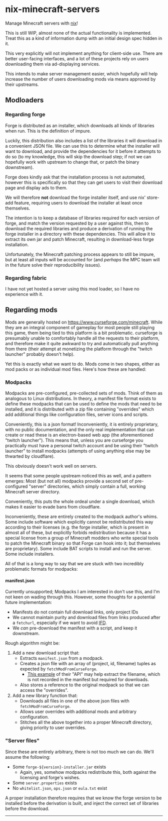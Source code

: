 # nix-minecraft-servers

Manage Minecraft servers with [nix](https://nixos.org/)!

This is still WIP, almost none of the actual functionality is
implemented. Treat this as a kind of information dump with an initial
design spec hidden in it.

This very explicitly will not implement anything for client-side
use. There are better user-facing interfaces, and a lot of these
projects rely on users downloading them via ad-displaying services.

This intends to make server management easier, which hopefully will
help increase the number of users downloading mods via means approved
by their upstreams.

## Modloaders

### Regarding forge

Forge is distributed as an installer, which downloads all kinds of
libraries when run. This is the definition of impure.

Luckily, this distribution also includes a list of the libraries it
will download in a convenient JSON file. We can use this to determine
what the installer will want to download, and provide the dependencies
for it before it attempts to do so (to my knowledge, this will skip
the download step; if not we can hopefully work with upstream to
change that, or patch the binary downstream).

Forge does kindly ask that the installation process is not automated,
however this is specifically so that they can get users to visit their
download page and display ads to them.

We will therefore **not** download the forge installer itself, and use
nix' store-add feature, requiring users to download the installer at
least once themselves.

The intention is to keep a database of libraries required for each
version of forge, and match the version requested by a user against
this, then to download the required libraries and produce a derivation
of running the forge installer in a directory with these
dependencies. This will allow it to extract its own jar and patch
Minecraft, resulting in download-less forge installation.

Unfortunately, the Minecraft patching process appears to still be
impure, but at least all inputs will be accounted for (and *perhaps*
the MPC team will in the future solve their reproducibility issues).

### Regarding fabric

I have not yet hosted a server using this mod loader, so I have no
experience with it.

## Regarding mods

Mods are generally hosted on
https://www.curseforge.com/minecraft. While they are an integral
component of gameplay for most people still playing this game, them
being tied to this platform is a bit problematic. curseforge is
presumably unable to comfortably handle all the requests to their
platform, and therefore make it quite awkward to try and automatically
pull anything from there (their attempt at monetizing the platform
through the "twitch launcher" probably doesn't help).

Yet this is exactly what we want to do. Mods come in two shapes,
either as mod packs or as individual mod files. Here's how these are
handled:

### Modpacks

Modpacks are pre-configured, pre-collected sets of mods. Think of them
as analogous to Linux distributions. In theory, a manifest file format
exists to define these modpacks that can be used to define the mods
that need to be installed, and it is distributed with a zip file
containing "overrides" which add additional things like configuration
files, server icons and scripts.

Conveniently, this is a json format! Inconveniently, it is entirely
proprietary, with no public documentation, and the only real
implementation that can create or read these is an electron-based web
app (the aforementioned "twitch launcher"). This means that, unless
you are curseforge you practically must have a personal twitch account
and be using their "twitch launcher" to install modpacks (attempts of
using anything else may be thwarted by cloudflare).

This obviously doesn't work well on servers.

It seems that some people upstream noticed this as well, and a pattern
emerges: Most (but not all) modpacks provide a second set of
pre-configured "server" directories, which simply contain a full,
working Minecraft server directory.

Conveniently, this puts the whole ordeal under a single download,
which makes it easier to evade bans from cloudflare.

Inconveniently, these are entirely created to the modpack author's
whims. Some include software which explicitly cannot be redistributed
this way according to their licenses (e.g. the forge installer, which
is present in almost all of these, but explicitly forbids
redistribution because it has a special license from a group of
Minecraft modders who write special tools to patch the Minecraft
binary so that Forge can hook into it; but themselves are
proprietary). Some include BAT scripts to install and run the
server. Some include installers.

All of that is a long way to say that we are stuck with two incredibly
problematic formats for modpacks:

#### manifest.json

Currently unsupported; Modpacks I am interested in don't use this, and
I'm not keen on wading through this. However, some thoughts for a
potential future implementation:

- Manifests do not contain full download links, only project IDs
- We cannot maintain purity and download files from links produced
  after a `fetchurl`, especially if we want to avoid [IFD][IFD].
- We *can* pre-download the manifest with a script, and keep it
  downstream.

Rough algorithm might be:

1. Add a new download script that:
   - Extracts `manifest.json` from a modpack.
   - Creates a json file with an array of (project, id, filename)
     tuples as expected by `fetchModFromCurseForge`.
     - [This example][api-example] of their "API" may help extract the
       filename, which is not recorded in the manifest but required
       for downloads.
   - Also stores a reference to the original modpack so that we can
     access the "overrides".
2. Add a new library function that:
   - Downloads all files in one of the above json files with
     `fetchModFromCurseForge`.
   - Allows user overrides with additional mods and arbitrary
     configuration.
   - Stitches all the above together into a proper Minecraft
     directory, giving priority to user overrides.

### "Server files"

Since these are entirely arbitrary, there is not too much we can
do. We'll assume the following:

- Some `forge-${version}-installer.jar` exists
  - Again, yes, somehow modpacks redistribute this, both against the
    licensing and forge's wishes.
- Some `server.properties` exists
- No `whitelist.json`, `ops.json` or `eula.txt` exist

A proper installation therefore requires that we know the forge
version to be installed before the derivation is built, and inject the
correct set of libraries before the download.

---

[api-example]: https://addons-ecs.forgesvc.net/api/v2/addon/238222
[IFD]: https://nixos.wiki/wiki/Import_From_Derivation
